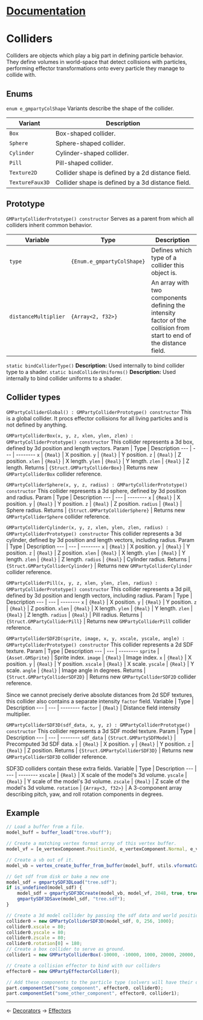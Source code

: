 ﻿# [Documentation](../documentation.md)
# Colliders
Colliders are objects which play a big part in defining particle behavior. They define volumes in world-space that detect collisions with particles, performing effector transformations onto every particle they manage to collide with.

## Enums
`enum e_gmpartyColShape`
Variants describe the shape of the collider.

Variant | Description
--- | --------
`Box` | Box-shaped collider.
`Sphere` | Sphere-shaped collider.
`Cylinder` | Cylinder-shaped collider.
`Pill` | Pill-shaped collider.
`Texture2D` | Collider shape is defined by a 2d distance field.
`TextureFaux3D` | Collider shape is defined by a 3d distance field.

## Prototype
`GMPartyColliderPrototype() constructor`
Serves as a parent from which all colliders inherit common behavior.

Variable | Type | Description
--- | --- | --------
`type` | `{Enum.e_gmpartyColShape}` | Defines which type of a collider this object is.
`distanceMultiplier` | `{Array<2, f32>}` | An array with two components defining the intensity factor of the collision from start to end of the distance field.

`static bindColliderType()`
**Description:** Used internally to bind collider type to a shader.
`static bindColliderUniforms()`
**Description:** Used internally to bind collider uniforms to a shader.

## Collider types
`GMPartyColliderGlobal() : GMPartyColliderPrototype() constructor`
This is a global collider. It procs effector collisions for all living particles and is not defined by anything. 

`GMPartyColliderBox(x, y, z, xlen, ylen, zlen) : GMPartyColliderPrototype() constructor`
This collider represents a 3d box, defined by 3d position and length vectors.
Param | Type | Description
--- | --- | --------
`x` | `{Real}` | X position.
`y` | `{Real}` | Y position.
`z` | `{Real}` | Z position.
`xlen` | `{Real}` | X length.
`ylen` | `{Real}` | Y length.
`zlen` | `{Real}` | Z length.
Returns | `{Struct.GMPartyColliderBox}` | Returns new `GMPartyColliderBox` collider reference.

`GMPartyColliderSphere(x, y, z, radius) : GMPartyColliderPrototype() constructor`
This collider represents a 3d sphere, defined by 3d position and radius.
Param | Type | Description
--- | --- | --------
`x` | `{Real}` | X position.
`y` | `{Real}` | Y position.
`z` | `{Real}` | Z position.
`radius` | `{Real}` | Sphere radius.
Returns | `{Struct.GMPartyColliderSphere}` | Returns new `GMPartyColliderSphere` collider reference.

`GMPartyColliderCylinder(x, y, z, xlen, ylen, zlen, radius) : GMPartyColliderPrototype() constructor`
This collider represents a 3d cylinder, defined by 3d position and length vectors, including radius.
Param | Type | Description
--- | --- | --------
`x` | `{Real}` | X position.
`y` | `{Real}` | Y position.
`z` | `{Real}` | Z position.
`xlen` | `{Real}` | X length.
`ylen` | `{Real}` | Y length.
`zlen` | `{Real}` | Z length.
`radius` | `{Real}` | Cylinder radius.
Returns | `{Struct.GMPartyColliderCylinder}` | Returns new `GMPartyColliderCylinder` collider reference.

`GMPartyColliderPill(x, y, z, xlen, ylen, zlen, radius) : GMPartyColliderPrototype() constructor`
This collider represents a 3d pill, defined by 3d position and length vectors, including radius.
Param | Type | Description
--- | --- | --------
`x` | `{Real}` | X position.
`y` | `{Real}` | Y position.
`z` | `{Real}` | Z position.
`xlen` | `{Real}` | X length.
`ylen` | `{Real}` | Y length.
`zlen` | `{Real}` | Z length.
`radius` | `{Real}` | Pill radius.
Returns | `{Struct.GMPartyColliderPill}` | Returns new `GMPartyColliderPill` collider reference.

`GMPartyColliderSDF2D(sprite, image, x, y, xscale, yscale, angle) : GMPartyColliderPrototype() constructor`
This collider represents a 2d SDF texture.
Param | Type | Description
--- | --- | --------
`sprite` | `{Asset.GMSprite}` | Sprite index.
`image` | `{Real}` | Image index.
`x` | `{Real}` | X position.
`y` | `{Real}` | Y position.
`xscale` | `{Real}` | X scale.
`yscale` | `{Real}` | Y scale.
`angle` | `{Real}` | Image angle in degrees.
Returns | `{Struct.GMPartyColliderSDF2D}` | Returns new `GMPartyColliderSDF2D` collider reference.

Since we cannot precisely derive absolute distances from 2d SDF textures, this collider also contains a separate intensity `factor` field.
Variable | Type | Description
--- | --- | --------
`factor` | `{Real}` | Distance field intensity multiplier.

`GMPartyColliderSDF3D(sdf_data, x, y, z) : GMPartyColliderPrototype() constructor`
This collider represents a 3d SDF model texture.
Param | Type | Description
--- | --- | --------
`sdf_data` | `{Struct.GMPartySDFModel}` | Precomputed 3d SDF data.
`x` | `{Real}` | X position.
`y` | `{Real}` | Y position.
`z` | `{Real}` | Z position.
Returns | `{Struct.GMPartyColliderSDF3D}` | Returns new `GMPartyColliderSDF3D` collider reference.

SDF3D colliders contain these extra fields.
Variable | Type | Description
--- | --- | --------
`xscale` | `{Real}` | X scale of the model's 3d volume.
`yscale` | `{Real}` | Y scale of the model's 3d volume.
`zscale` | `{Real}` | Z scale of the model's 3d volume.
`rotation` | `{Array<3, f32>}` | A 3-component array describing pitch, yaw, and roll rotation components in degrees.

## Example
```js
// Load a buffer from a file.
model_buff = buffer_load("tree.vbuff");

// Create a matching vertex format array of this vertex buffer.
model_vf = [e_vertexComponent.Position3d, e_vertexComponent.Normal, e_vertexComponent.Color];

// Create a vb out of it.
model_vb = vertex_create_buffer_from_buffer(model_buff, utils.vformatCache(model_vf) );

// Get sdf from disk or bake a new one
model_sdf = gmpartySDF3DLoad("tree.sdf");
if is_undefined(model_sdf) {
	model_sdf = gmpartySDF3DCreate(model_vb, model_vf, 2048, true, true);
	gmpartySDF3DSave(model_sdf, "tree.sdf");
}

// Create a 3d model collider by passing the sdf data and world position.
collider0 = new GMPartyColliderSDF3D(model_sdf, 0, 256, 1000);
collider0.xscale = 80;
collider0.yscale = 80;
collider0.zscale = 80;
collider0.rotation[0] = 180;
// Create a box collider to serve as ground.
collider1 = new GMPartyColliderBox(-10000, -10000, 1000, 20000, 20000, 256);

// Create a collision effector to bind with our colliders
effector0 = new GMPartyEffectorCollider();

// Add these components to the particle type (solvers will have their own component stack in the future)
part.componentSet("some_component", effector0, collider0);
part.componentSet("some_other_component", effector0, collider1);

```
---
<- [Decorators](decorators.md)
-> [Effectors](effectors.md)

